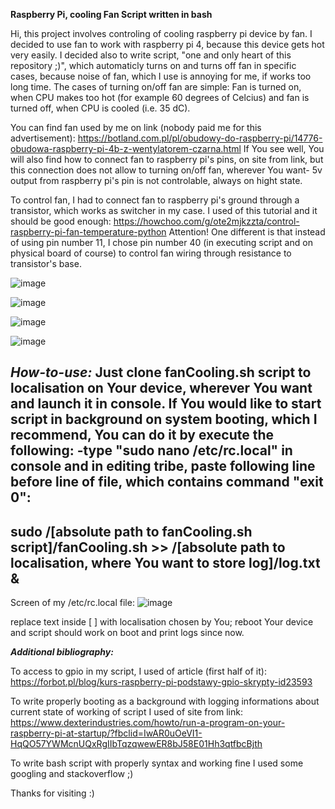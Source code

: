 **Raspberry Pi, cooling Fan Script written in bash**

Hi, this project involves controling of cooling raspberry pi device by fan. 
I decided to use fan to work with raspberry pi 4, because this device gets hot very easily.
I decided also to write script, "one and only heart of this repository ;)", which automaticly turns on and turns off fan in specific cases, because noise of fan, which I use is annoying for me, if works too long time.
The cases of turning on/off fan are simple: Fan is turned on, when CPU makes too hot (for example 60 degrees of Celcius) and fan is turned off, when CPU is cooled (i.e. 35 dC).

You can find fan used by me on link (nobody paid me for this advertisement):
https://botland.com.pl/pl/obudowy-do-raspberry-pi/14776-obudowa-raspberry-pi-4b-z-wentylatorem-czarna.html
If You see well, You will also find how to connect fan to raspberry pi's pins, on site from link, but this connection does not allow to turning on/off fan, wherever You want- 5v output from raspberry pi's pin is not controlable, always on hight state.

To control fan, I had to connect fan to raspberry pi's ground through a transistor, which works as switcher in my case. I used of this tutorial and it should be good enough:
https://howchoo.com/g/ote2mjkzzta/control-raspberry-pi-fan-temperature-python
Attention! One different is that instead of using pin number 11, I chose pin number 40 (in executing script and on physical board of course) to control fan wiring through resistance to transistor's base.

![image](https://github.com/wojtaszek23/RPI-Fan-Cooling/blob/master/my_wires_schema.png)

![image](https://github.com/wojtaszek23/RPI-Fan-Cooling/blob/master/wire_fot1.jpg)

![image](https://github.com/wojtaszek23/RPI-Fan-Cooling/blob/master/wire_fot2.jpg)

![image](https://github.com/wojtaszek23/RPI-Fan-Cooling/blob/master/wire_fot3.jpg)

***How-to-use:***
Just clone fanCooling.sh script to localisation on Your device, wherever You want and launch it in console.
If You would like to start script in background on system booting, which I recommend, You can do it by execute the following:
-type "sudo nano /etc/rc.local" in console and in editing tribe, paste following line before line of file, which contains command "exit 0":
-----------------------------------------------------------------------------------------
sudo /[absolute path to fanCooling.sh script]/fanCooling.sh >> /[absolute path to localisation, where You want to store log]/log.txt &
--------------------------------------------------------------------------------------------------------------------------------------

Screen of my /etc/rc.local file:
![image](https://github.com/wojtaszek23/RPI-Fan-Cooling/blob/master/prtscrn.png)

replace text inside [ ] with localisation chosen by You; reboot Your device and script should work on boot and print logs since now.

***Additional bibliography:***

To access to gpio in my script, I used of article (first half of it):
https://forbot.pl/blog/kurs-raspberry-pi-podstawy-gpio-skrypty-id23593

To write properly booting as a background with logging informations about current state of working of script I used of site from link:
https://www.dexterindustries.com/howto/run-a-program-on-your-raspberry-pi-at-startup/?fbclid=IwAR0uOeVI1-HqQO57YWMcnUQxRgIIbTqzqwewER8bJ58E01Hh3qtfbcBjth

To write bash script with properly syntax and working fine I used some googling and stackoverflow ;)

Thanks for visiting :)